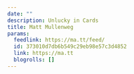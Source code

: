 ```yaml
---
date: ""
description: Unlucky in Cards
title: Matt Mullenweg
params:
  feedlink: https://ma.tt/feed/
  id: 373010d7db6b549c29eb98e57c3d4852
  link: https://ma.tt
  blogrolls: []
---
```

